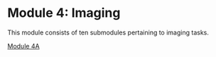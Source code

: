 # Module 4: Imaging

This module consists of ten submodules pertaining to imaging tasks.

[Module 4A](module_4A.md)
